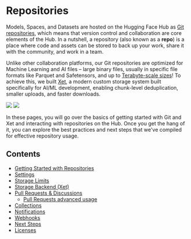 # Repositories

Models, Spaces, and Datasets are hosted on the Hugging Face Hub as [Git repositories](https://git-scm.com/about), which means that version control and collaboration are core elements of the Hub. In a nutshell, a repository (also known as a **repo**) is a place where code and assets can be stored to back up your work, share it with the community, and work in a team. 

Unlike other collaboration platforms, our Git repositories are optimized for Machine Learning and AI files – large binary files, usually in specific file formats like Parquet and Safetensors, and up to [Terabyte-scale sizes](https://huggingface.co/blog/from-files-to-chunks)!
To achieve this, we built [Xet](./xet/index), a modern custom storage system built specifically for AI/ML development, enabling chunk-level deduplication, smaller uploads, and faster downloads.

<div class="flex justify-center">
<img class="block dark:hidden" src="https://huggingface.co/datasets/huggingface/documentation-images/resolve/main/hub/xet-speed.gif"/>
<img class="hidden dark:block" src="https://huggingface.co/datasets/huggingface/documentation-images/resolve/main/hub/xet-speed-dark.gif"/>
</div>

In these pages, you will go over the basics of getting started with Git and Xet and interacting with repositories on the Hub. Once you get the hang of it, you can explore the best practices and next steps that we've compiled for effective repository usage.

## Contents

- [Getting Started with Repositories](./repositories-getting-started)
- [Settings](./repositories-settings)
- [Storage Limits](./storage-limits)
- [Storage Backend (Xet)](./xet/index)
- [Pull Requests & Discussions](./repositories-pull-requests-discussions)
  - [Pull Requests advanced usage](./repositories-pull-requests-discussions#pull-requests-advanced-usage)
- [Collections](./collections)
- [Notifications](./notifications)
- [Webhooks](./webhooks)
- [Next Steps](./repositories-next-steps)
- [Licenses](./repositories-licenses)
